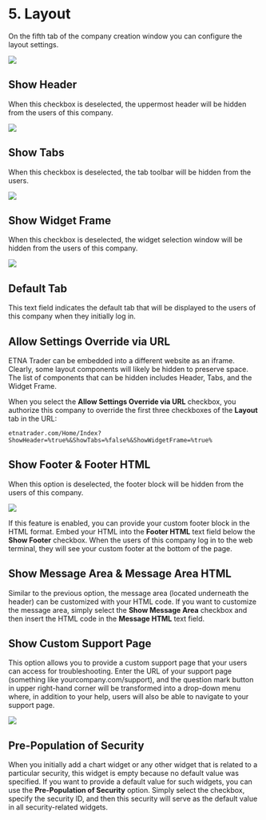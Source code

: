 # 5. Layout

On the fifth tab of the company creation window you can configure the layout settings.

![](../../../.gitbook/assets/screenshot-2019-01-22-at-14.13.15.png)

## Show Header

When this checkbox is deselected, the uppermost header will be hidden from the users of this company.

![](../../../.gitbook/assets/screenshot-2019-01-22-at-14.20.17.png)

## Show Tabs

When this checkbox is deselected, the tab toolbar will be hidden from the users.

![](../../../.gitbook/assets/screenshot-2019-01-22-at-14.30.13-1.png)

## Show Widget Frame

When this checkbox is deselected, the widget selection window will be hidden from the users of this company.

![](../../../.gitbook/assets/screenshot-2019-01-22-at-14.38.10.png)

## Default Tab

This text field indicates the default tab that will be displayed to the users of this company when they initially log in.

## Allow Settings Override via URL

ETNA Trader can be embedded into a different website as an iframe. Clearly, some layout components will likely be hidden to preserve space. The list of components that can be hidden includes Header, Tabs, and the Widget Frame.

When you select the **Allow Settings Override via URL** checkbox, you authorize this company to override the first three checkboxes of the **Layout** tab in the URL:

```text
etnatrader.com/Home/Index?ShowHeader=%true%&ShowTabs=%false%&ShowWidgetFrame=%true%
```

## Show Footer & Footer HTML

When this option is deselected, the footer block will be hidden from the users of this company.

![](../../../.gitbook/assets/screenshot-2019-01-22-at-15.24.55.png)

If this feature is enabled, you can provide your custom footer block in the HTML format. Embed your HTML into the **Footer HTML** text field below the **Show Footer** checkbox. When the users of this company log in to the web terminal, they will see your custom footer at the bottom of the page.

## Show Message Area & Message Area HTML

Similar to the previous option, the message area \(located underneath the header\) can be customized with your HTML code. If you want to customize the message area, simply select the **Show Message Area** checkbox and then insert the HTML code in the **Message HTML** text field.

## **Show Custom Support Page**

This option allows you to provide a custom support page that your users can access for troubleshooting. Enter the URL of your support page \(something like yourcompany.com/support\), and the question mark button in upper right-hand corner will be transformed into a drop-down menu where, in addition to your help, users will also be able to navigate to your support page.

![](../../../.gitbook/assets/screenshot-2019-01-22-at-16.46.07.png)

## Pre-Population of Security

When you initially add a chart widget or any other widget that is related to a particular security, this widget is empty because no default value was specified. If you want to provide a default value for such widgets, you can use the **Pre-Population of Security** option. Simply select the checkbox, specify the security ID, and then this security will serve as the default value in all security-related widgets.

